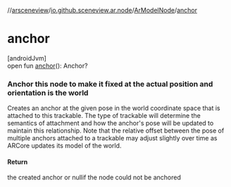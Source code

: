 //[arsceneview](../../../index.md)/[io.github.sceneview.ar.node](../index.md)/[ArModelNode](index.md)/[anchor](anchor.md)

# anchor

[androidJvm]\
open fun [anchor](anchor.md)(): Anchor?

###  Anchor this node to make it fixed at the actual position and orientation is the world

Creates an anchor at the given pose in the world coordinate space that is attached to this trackable. The type of trackable will determine the semantics of attachment and how the anchor's pose will be updated to maintain this relationship. Note that the relative offset between the pose of multiple anchors attached to a trackable may adjust slightly over time as ARCore updates its model of the world.

#### Return

the created anchor or nullif the node could not be anchored

